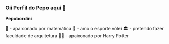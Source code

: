 ### Oii Perfil do Pepo aqui 💫

**Pepobordini** 

🧮 - apaixonado por matemática 
🏐 - amo o esporte vôlei
🏛 - pretendo fazer faculdade de arquitetura 
🧙‍♂️ - apaixonado por Harry Potter 
